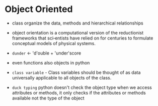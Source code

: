 # Object Oriented

- class organize the data, methods and hierarchical relationships
- object orientation is a computational version of the reductionist frameworks that sci‐entists have relied on for centuries to formulate conceptual models of physical systems.
- `dunder` <- 'd'ouble + 'under'score
- even functions also objects in python

- `class variable` - Class variables should be thought of as data universally applicable to all objects of the class.
- `duck typing` python doesn't check the object type when we access attributes or methods, it only checks if the attributes or methods available not the type of the object
